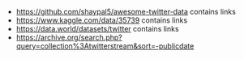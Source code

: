 - https://github.com/shaypal5/awesome-twitter-data contains links
- https://www.kaggle.com/data/35739 contains links
- https://data.world/datasets/twitter contains links
- https://archive.org/search.php?query=collection%3Atwitterstream&sort=-publicdate
